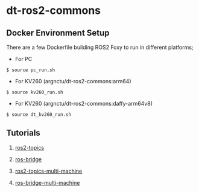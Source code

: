 # dt-ros2-commons

## Docker Environment Setup

There are a few Dockerfile building ROS2 Foxy to run in different platforms;
* For PC
```
$ source pc_run.sh
```
* For KV260 (argnctu/dt-ros2-commons:arm64)
```
$ source kv260_run.sh
```
* For KV260 (argnctu/dt-ros2-commons:daffy-arm64v8)
```
$ source dt_kv260_run.sh
```

## Tutorials

1. [ros2-topics](https://github.com/ARG-NCTU/dt-ros2-commons/blob/main/tutorials/01-ros2-topics.md)

2. [ros-bridge](https://github.com/ARG-NCTU/dt-ros2-commons/blob/main/tutorials/02-ros-bridge.md)

3. [ros2-topics-multi-machine](https://github.com/ARG-NCTU/dt-ros2-commons/blob/main/tutorials/03-ros2-topics-multi-machine.md)

4. [ros-bridge-multi-machine](https://github.com/ARG-NCTU/dt-ros2-commons/blob/main/tutorials/04-ros-bridge-multi-machine.md)
